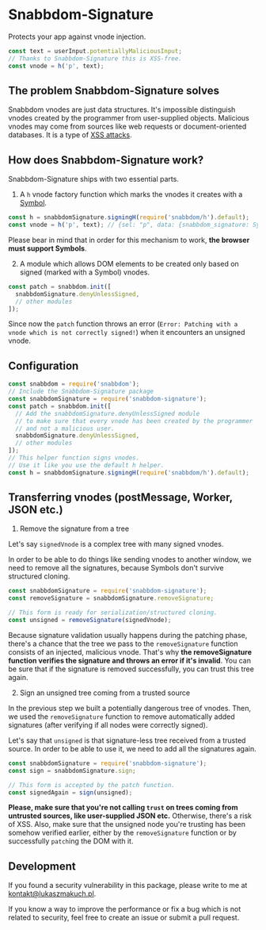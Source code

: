 # Snabbdom-Signature
Protects your app against vnode injection.
```javascript
const text = userInput.potentiallyMaliciousInput;
// Thanks to Snabbdom-Signature this is XSS-free.
const vnode = h('p', text);
```

## The problem Snabbdom-Signature solves
Snabbdom vnodes are just data structures. 
It's impossible distinguish vnodes created by the programmer from user-supplied objects. 
Malicious vnodes may come from sources like web requests or document-oriented databases.
It is a type of [XSS attacks](https://www.owasp.org/index.php/Cross-site_Scripting_(XSS)).

## How does Snabbdom-Signature work?
Snabbdom-Signature ships with two essential parts.
1. A `h` vnode factory function which marks the vnodes it creates with a [Symbol](https://developer.mozilla.org/en-US/docs/Web/JavaScript/Reference/Global_Objects/Symbol).
```javascript
const h = snabbdomSignature.signingH(require('snabbdom/h').default);
const vnode = h('p', text); // {sel: "p", data: {snabbdom_signature: Symbol(snabbdom_signature)}, /* ... */ }
```
Please bear in mind that in order for this mechanism to work, __the browser must support Symbols__.

2. A module which allows DOM elements to be created only based on signed (marked with a Symbol) vnodes.
```javascript
const patch = snabbdom.init([
  snabbdomSignature.denyUnlessSigned,
  // other modules
]);
```
Since now the `patch` function throws an error (`Error: Patching with a vnode which is not correctly signed!`) when it encounters an unsigned vnode.

## Configuration
```javascript
const snabbdom = require('snabbdom');
// Include the Snabbdom-Signature package
const snabbdomSignature = require('snabbdom-signature');
const patch = snabbdom.init([
  // Add the snabbdomSignature.denyUnlessSigned module 
  // to make sure that every vnode has been created by the programmer 
  // and not a malicious user.
  snabbdomSignature.denyUnlessSigned,
  // other modules
]);
// This helper function signs vnodes. 
// Use it like you use the default h helper.
const h = snabbdomSignature.signingH(require('snabbdom/h').default); 
```
## Transferring vnodes (postMessage, Worker, JSON etc.)
1. Remove the signature from a tree

Let's say `signedVnode` is a complex tree with many signed vnodes.

In order to be able to do things like sending vnodes to another window, we need to remove all the signatures, because Symbols don't survive structured cloning.
```javascript
const snabbdomSignature = require('snabbdom-signature');
const removeSignature = snabbdomSignature.removeSignature;

// This form is ready for serialization/structured cloning.
const unsigned = removeSignature(signedVnode);
```
Because signature validation usually happens during the patching phase, there's a chance that the tree we pass to the `removeSignature` function consists of an injected, malicious vnode. That's why __the removeSignature function verifies the signature and throws an error if it's invalid__. You can be sure that if the signature is removed successfully, you can trust this tree again.

2. Sign an unsigned tree coming from a trusted source

In the previous step we built a potentially dangerous tree of vnodes. Then, we used the `removeSignature` function to remove automatically added signatures (after verifying if all nodes were correctly signed).

Let's say that `unsigned` is that signature-less tree received from a trusted source. In order to be able to use it, we need to add all the signatures again.
```javascript
const snabbdomSignature = require('snabbdom-signature');
const sign = snabbdomSignature.sign;

// This form is accepted by the patch function.
const signedAgain = sign(unsigned);
```
__Please, make sure that you're not calling `trust` on trees coming from untrusted sources, like user-supplied JSON etc.__ Otherwise, there's a risk of XSS. Also, make sure that the unsigned node you're trusting has been somehow verified earlier, either by the `removeSignature` function or by successfully `patch`ing the DOM with it.

## Development
If you found a security vulnerability in this package, please write to me at kontakt@lukaszmakuch.pl.

If you know a way to improve the performance or fix a bug which is not related to security, feel free to create an issue or submit a pull request.